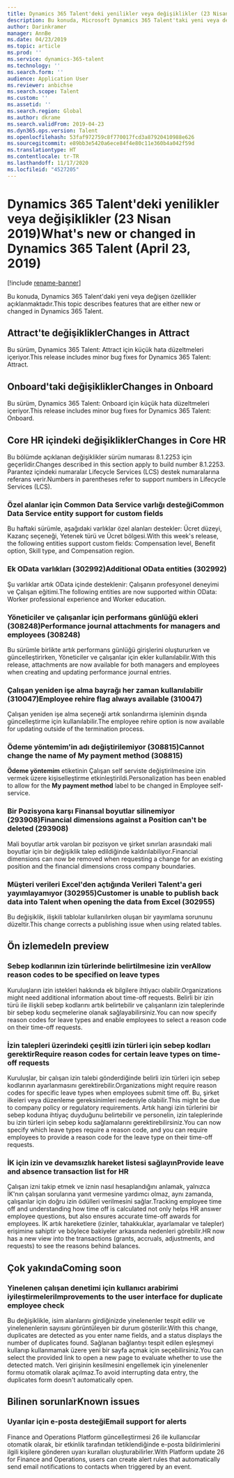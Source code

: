 ```yaml
---
title: Dynamics 365 Talent'deki yenilikler veya değişiklikler (23 Nisan 2019)
description: Bu konuda, Microsoft Dynamics 365 Talent'taki yeni veya değişen özellikler açıklanmaktadır.
author: Darinkramer
manager: AnnBe
ms.date: 04/23/2019
ms.topic: article
ms.prod: ''
ms.service: dynamics-365-talent
ms.technology: ''
ms.search.form: ''
audience: Application User
ms.reviewer: anbichse
ms.search.scope: Talent
ms.custom: ''
ms.assetid: ''
ms.search.region: Global
ms.author: dkrame
ms.search.validFrom: 2019-04-23
ms.dyn365.ops.version: Talent
ms.openlocfilehash: 53faf972759c8f770017fcd3a87920410988e626
ms.sourcegitcommit: e89bb3e5420a6ece84f4e80c11e360b4a042f59d
ms.translationtype: HT
ms.contentlocale: tr-TR
ms.lasthandoff: 11/17/2020
ms.locfileid: "4527205"
---
```

# <a name="whats-new-or-changed-in-dynamics-365-talent-april-23-2019"></a><span data-ttu-id="da110-103">Dynamics 365 Talent'deki yenilikler veya değişiklikler (23 Nisan 2019)</span><span class="sxs-lookup"><span data-stu-id="da110-103">What's new or changed in Dynamics 365 Talent (April 23, 2019)</span></span>

[!include [rename-banner](~/includes/cc-data-platform-banner.md)]

<span data-ttu-id="da110-104">Bu konuda, Dynamics 365 Talent'daki yeni veya değişen özellikler açıklanmaktadır.</span><span class="sxs-lookup"><span data-stu-id="da110-104">This topic describes features that are either new or changed in Dynamics 365 Talent.</span></span>

## <a name="changes-in-attract"></a><span data-ttu-id="da110-105">Attract'te değişiklikler</span><span class="sxs-lookup"><span data-stu-id="da110-105">Changes in Attract</span></span>
<span data-ttu-id="da110-106">Bu sürüm, Dynamics 365 Talent: Attract için küçük hata düzeltmeleri içeriyor.</span><span class="sxs-lookup"><span data-stu-id="da110-106">This release includes minor bug fixes for Dynamics 365 Talent: Attract.</span></span>

## <a name="changes-in-onboard"></a><span data-ttu-id="da110-107">Onboard'taki değişiklikler</span><span class="sxs-lookup"><span data-stu-id="da110-107">Changes in Onboard</span></span>
<span data-ttu-id="da110-108">Bu sürüm, Dynamics 365 Talent: Onboard için küçük hata düzeltmeleri içeriyor.</span><span class="sxs-lookup"><span data-stu-id="da110-108">This release includes minor bug fixes for Dynamics 365 Talent: Onboard.</span></span>

## <a name="changes-in-core-hr"></a><span data-ttu-id="da110-109">Core HR içindeki değişiklikler</span><span class="sxs-lookup"><span data-stu-id="da110-109">Changes in Core HR</span></span>
<span data-ttu-id="da110-110">Bu bölümde açıklanan değişiklikler sürüm numarası 8.1.2253 için geçerlidir.</span><span class="sxs-lookup"><span data-stu-id="da110-110">Changes described in this section apply to build number 8.1.2253.</span></span> <span data-ttu-id="da110-111">Parantez içindeki numaralar Lifecycle Services (LCS) destek numaralarına referans verir.</span><span class="sxs-lookup"><span data-stu-id="da110-111">Numbers in parentheses refer to support numbers in Lifecycle Services (LCS).</span></span>

### <a name="common-data-service-entity-support-for-custom-fields"></a><span data-ttu-id="da110-112">Özel alanlar için Common Data Service varlığı desteği</span><span class="sxs-lookup"><span data-stu-id="da110-112">Common Data Service entity support for custom fields</span></span>
<span data-ttu-id="da110-113">Bu haftaki sürümle, aşağıdaki varlıklar özel alanları destekler: Ücret düzeyi, Kazanç seçeneği, Yetenek türü ve Ücret bölgesi.</span><span class="sxs-lookup"><span data-stu-id="da110-113">With this week's release, the following entities support custom fields: Compensation level, Benefit option, Skill type, and Compensation region.</span></span>

### <a name="additional-odata-entities-302992"></a><span data-ttu-id="da110-114">Ek OData varlıkları (302992)</span><span class="sxs-lookup"><span data-stu-id="da110-114">Additional OData entities (302992)</span></span>
<span data-ttu-id="da110-115">Şu varlıklar artık OData içinde desteklenir: Çalışanın profesyonel deneyimi ve Çalışan eğitimi.</span><span class="sxs-lookup"><span data-stu-id="da110-115">The following entities are now supported within OData: Worker professional experience and Worker education.</span></span>
   
### <a name="performance-journal-attachments-for-managers-and-employees-308248"></a><span data-ttu-id="da110-116">Yöneticiler ve çalışanlar için performans günlüğü ekleri (308248)</span><span class="sxs-lookup"><span data-stu-id="da110-116">Performance journal attachments for managers and employees (308248)</span></span>
<span data-ttu-id="da110-117">Bu sürümle birlikte artık performans günlüğü girişlerini oluştururken ve güncelleştirirken, Yöneticiler ve çalışanlar için ekler kullanılabilir.</span><span class="sxs-lookup"><span data-stu-id="da110-117">With this release, attachments are now available for both managers and employees when creating and updating performance journal entries.</span></span>

### <a name="employee-rehire-flag-always-available-310047"></a><span data-ttu-id="da110-118">Çalışan yeniden işe alma bayrağı her zaman kullanılabilir (310047)</span><span class="sxs-lookup"><span data-stu-id="da110-118">Employee rehire flag always available (310047)</span></span>
<span data-ttu-id="da110-119">Çalışan yeniden işe alma seçeneği artık sonlandırma işleminin dışında güncelleştirme için kullanılabilir.</span><span class="sxs-lookup"><span data-stu-id="da110-119">The employee rehire option is now available for updating outside of the termination process.</span></span> 

### <a name="cannot-change-the-name-of-my-payment-method-308815"></a><span data-ttu-id="da110-120">**Ödeme yöntemim**'in adı değiştirilemiyor (308815)</span><span class="sxs-lookup"><span data-stu-id="da110-120">Cannot change the name of **My payment method** (308815)</span></span>
<span data-ttu-id="da110-121">**Ödeme yöntemim** etiketinin Çalışan self serviste değiştirilmesine izin vermek üzere kişiselleştirme etkinleştirildi.</span><span class="sxs-lookup"><span data-stu-id="da110-121">Personalization has been enabled to allow for the **My payment method** label to be changed in Employee self-service.</span></span>

### <a name="financial-dimensions-against-a-position-cant-be-deleted-293908"></a><span data-ttu-id="da110-122">Bir Pozisyona karşı Finansal boyutlar silinemiyor (293908)</span><span class="sxs-lookup"><span data-stu-id="da110-122">Financial dimensions against a Position can't be deleted (293908)</span></span>
<span data-ttu-id="da110-123">Mali boyutlar artık varolan bir pozisyon ve şirket sınırları arasındaki mali boyutlar için bir değişiklik talep edildiğinde kaldırılabiliyor.</span><span class="sxs-lookup"><span data-stu-id="da110-123">Financial dimensions can now be removed when requesting a change for an existing position and the financial dimensions cross company boundaries.</span></span> 

### <a name="customer-is-unable-to-publish-back-data-into-talent-when-opening-the-data-from-excel-302955"></a><span data-ttu-id="da110-124">Müşteri verileri Excel'den açtığında Verileri Talent'a geri yayımlayamıyor (302955)</span><span class="sxs-lookup"><span data-stu-id="da110-124">Customer is unable to publish back data into Talent when opening the data from Excel (302955)</span></span>
<span data-ttu-id="da110-125">Bu değişiklik, ilişkili tablolar kullanılırken oluşan bir yayımlama sorununu düzeltir.</span><span class="sxs-lookup"><span data-stu-id="da110-125">This change corrects a publishing issue when using related tables.</span></span>

## <a name="in-preview"></a><span data-ttu-id="da110-126">Ön izlemede</span><span class="sxs-lookup"><span data-stu-id="da110-126">In preview</span></span>

### <a name="allow-reason-codes-to-be-specified-on-leave-types"></a><span data-ttu-id="da110-127">Sebep kodlarının izin türlerinde belirtilmesine izin ver</span><span class="sxs-lookup"><span data-stu-id="da110-127">Allow reason codes to be specified on leave types</span></span>
<span data-ttu-id="da110-128">Kuruluşların izin istekleri hakkında ek bilgilere ihtiyacı olabilir.</span><span class="sxs-lookup"><span data-stu-id="da110-128">Organizations might need additional information about time-off requests.</span></span> <span data-ttu-id="da110-129">Belirli bir izin türü ile ilişkili sebep kodlarını artık belirtebilir ve çalışanların izin taleplerinde bir sebep kodu seçmelerine olanak sağlayabilirsiniz.</span><span class="sxs-lookup"><span data-stu-id="da110-129">You can now specify reason codes for leave types and enable employees to select a reason code on their time-off requests.</span></span>

### <a name="require-reason-codes-for-certain-leave-types-on-time-off-requests"></a><span data-ttu-id="da110-130">İzin talepleri üzerindeki çeşitli izin türleri için sebep kodları gerektir</span><span class="sxs-lookup"><span data-stu-id="da110-130">Require reason codes for certain leave types on time-off requests</span></span>
<span data-ttu-id="da110-131">Kuruluşlar, bir çalışan izin talebi gönderdiğinde belirli izin türleri için sebep kodlarının ayarlanmasını gerektirebilir.</span><span class="sxs-lookup"><span data-stu-id="da110-131">Organizations might require reason codes for specific leave types when employees submit time off.</span></span> <span data-ttu-id="da110-132">Bu, şirket ilkeleri veya düzenleme gereksinimleri nedeniyle olabilir.</span><span class="sxs-lookup"><span data-stu-id="da110-132">This might be due to company policy or regulatory requirements.</span></span> <span data-ttu-id="da110-133">Artık hangi izin türlerini bir sebep koduna ihtiyaç duyduğunu belirtebilir ve personelin, izin taleplerinde bu izin türleri için sebep kodu sağlamalarını gerektirebilirsiniz.</span><span class="sxs-lookup"><span data-stu-id="da110-133">You can now specify which leave types require a reason code, and you can require employees to provide a reason code for the leave type on their time-off requests.</span></span>

### <a name="provide-leave-and-absence-transaction-list-for-hr"></a><span data-ttu-id="da110-134">İK için izin ve devamsızlık hareket listesi sağlayın</span><span class="sxs-lookup"><span data-stu-id="da110-134">Provide leave and absence transaction list for HR</span></span>
<span data-ttu-id="da110-135">Çalışan izni takip etmek ve iznin nasıl hesaplandığını anlamak, yalnızca İK'nın çalışan sorularına yanıt vermesine yardımcı olmaz, aynı zamanda, çalışanlar için doğru izin ödülleri verilmesini sağlar.</span><span class="sxs-lookup"><span data-stu-id="da110-135">Tracking employee time off and understanding how time off is calculated not only helps HR answer employee questions, but also ensures accurate time-off awards for employees.</span></span> <span data-ttu-id="da110-136">İK artık hareketlere (izinler, tahakkuklar, ayarlamalar ve talepler) erişimine sahiptir ve böylece bakiyeler arkasında nedenleri görebilir.</span><span class="sxs-lookup"><span data-stu-id="da110-136">HR now has a new view into the transactions (grants, accruals, adjustments, and requests) to see the reasons behind balances.</span></span>

## <a name="coming-soon"></a><span data-ttu-id="da110-137">Çok yakında</span><span class="sxs-lookup"><span data-stu-id="da110-137">Coming soon</span></span>

### <a name="improvements-to-the-user-interface-for-duplicate-employee-check"></a><span data-ttu-id="da110-138">Yinelenen çalışan denetimi için kullanıcı arabirimi iyileştirmeleri</span><span class="sxs-lookup"><span data-stu-id="da110-138">Improvements to the user interface for duplicate employee check</span></span>
<span data-ttu-id="da110-139">Bu değişiklikle, isim alanlarını girdiğinizde yinelenenler tespit edilir ve yinelenenlerin sayısını görüntüleyen bir durum gösterilir.</span><span class="sxs-lookup"><span data-stu-id="da110-139">With this change, duplicates are detected as you enter name fields, and a status displays the number of duplicates found.</span></span> <span data-ttu-id="da110-140">Sağlanan bağlantıyı tespit edilen eşleşmeyi kullanıp kullanmamak üzere yeni bir sayfa açmak için seçebilirsiniz.</span><span class="sxs-lookup"><span data-stu-id="da110-140">You can select the provided link to open a new page to evaluate whether to use the detected match.</span></span> <span data-ttu-id="da110-141">Veri girişinin kesilmesini engellemek için yinelenenler formu otomatik olarak açılmaz.</span><span class="sxs-lookup"><span data-stu-id="da110-141">To avoid interrupting data entry, the duplicates form doesn't automatically open.</span></span>
## <a name="known-issues"></a><span data-ttu-id="da110-142">Bilinen sorunlar</span><span class="sxs-lookup"><span data-stu-id="da110-142">Known issues</span></span>

### <a name="email-support-for-alerts"></a><span data-ttu-id="da110-143">Uyarılar için e-posta desteği</span><span class="sxs-lookup"><span data-stu-id="da110-143">Email support for alerts</span></span>
<span data-ttu-id="da110-144">Finance and Operations Platform güncelleştirmesi 26 ile kullanıcılar otomatik olarak, bir etkinlik tarafından tetiklendiğinde e-posta bildirimlerini ilgili kişilere gönderen uyarı kuralları oluşturabilirler.</span><span class="sxs-lookup"><span data-stu-id="da110-144">With Platform update 26 for Finance and Operations, users can create alert rules that automatically send email notifications to contacts when triggered by an event.</span></span>
